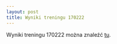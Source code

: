 ```yaml
---
layout: post
title: Wyniki treningu 170222
---
```

Wyniki treningu 170222 można znaleźć [tu](170222).
